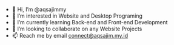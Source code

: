 - 👋 Hi, I’m @aqsajimmy
- 👀 I’m interested in Website and Desktop Programing
- 🌱 I’m currently learning Back-end and Front-end Development
- 💞️ I’m looking to collaborate on any Website Projects
- 📫 Reach me by email connect@aqsajim.my.id

<!---
aqsajimmy/aqsajimmy is a ✨ special ✨ repository because its `README.md` (this file) appears on your GitHub profile.
You can click the Preview link to take a look at your changes.
--->

